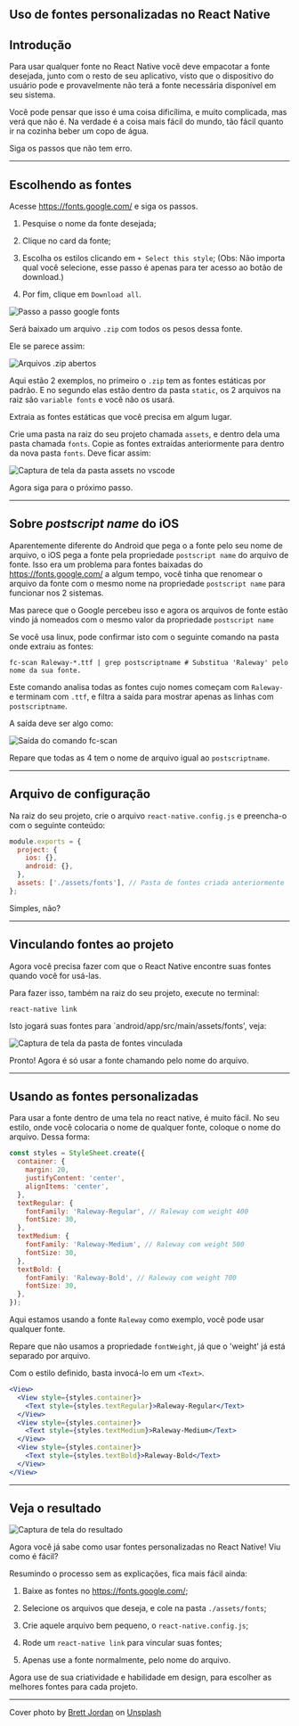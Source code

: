 ## Uso de fontes personalizadas no React Native

## Introdução

Para usar qualquer fonte no React Native você deve empacotar a fonte desejada, junto com o resto de seu aplicativo, visto que o dispositivo do usuário pode e provavelmente não terá a fonte necessária disponível em seu sistema.

Você pode pensar que isso é uma coisa dificílima, e muito complicada, mas verá que não é. Na verdade é a coisa mais fácil do mundo, tão fácil quanto ir na cozinha beber um copo de água.

Siga os passos que não tem erro.

---
## Escolhendo as fontes

Acesse https://fonts.google.com/ e siga os passos.

1. Pesquise o nome da fonte desejada;

2. Clique no card da fonte;

3. Escolha os estilos clicando em `+ Select this style`;  (Obs: Não importa qual você selecione, esse passo é apenas para ter acesso ao botão de download.)

4. Por fim, clique em `Download all`.

![Passo a passo google fonts](https://i.imgur.com/VYI4JaI.png)

Será baixado um arquivo `.zip` com todos os pesos dessa fonte.

Ele se parece assim:

![Arquivos .zip abertos](https://i.imgur.com/LIetKcB.png)

Aqui estão 2 exemplos, no primeiro o `.zip` tem as fontes estáticas por padrão. E no segundo elas estão dentro da pasta `static`, os 2 arquivos na raiz são `variable fonts` e você não os usará.

Extraia as fontes estáticas que você precisa em algum lugar.

Crie uma pasta na raiz do seu projeto chamada `assets`, e dentro dela uma pasta chamada `fonts`. Copie as fontes extraídas anteriormente para dentro da nova pasta `fonts`. Deve ficar assim:

![Captura de tela da pasta assets no vscode](https://i.imgur.com/pR2337m.png)

Agora siga para o próximo passo.

---
## Sobre *postscript name* do iOS

Aparentemente diferente do Android que pega o a fonte pelo seu nome de arquivo, o iOS pega a fonte pela propriedade `postscript name` do arquivo de fonte. Isso era um problema para fontes baixadas do https://fonts.google.com/ a algum tempo, você tinha que renomear o arquivo da fonte com o mesmo nome na propriedade `postscript name` para funcionar nos 2 sistemas.

Mas parece que o Google percebeu isso e agora os arquivos de fonte estão vindo já nomeados com o mesmo valor da propriedade `postscript name`

Se você usa linux, pode confirmar isto com o seguinte comando na pasta onde extraiu as fontes:

```
fc-scan Raleway-*.ttf | grep postscriptname # Substitua 'Raleway' pelo nome da sua fonte.
```
Este comando analisa todas as fontes cujo nomes começam com `Raleway-` e terminam com `.ttf`, e filtra a saída para mostrar apenas as linhas com `postscriptname`.

A saída deve ser algo como:

![Saída do comando fc-scan](https://i.imgur.com/uHnGDLl.png)

Repare que todas as 4 tem o nome de arquivo igual ao `postscriptname`.

---
## Arquivo de configuração

Na raiz do seu projeto, crie o arquivo `react-native.config.js` e preencha-o com o seguinte conteúdo:

```javascript
module.exports = {
  project: {
    ios: {},
    android: {},
  },
  assets: ['./assets/fonts'], // Pasta de fontes criada anteriormente
};

```
Simples, não?

---
## Vinculando fontes ao projeto

Agora você precisa fazer com que o React Native encontre suas fontes quando você for usá-las.

Para fazer isso, também na raiz do seu projeto, execute no terminal:

```
react-native link
```
Isto jogará suas fontes para `android/app/src/main/assets/fonts', veja:

![Captura de tela da pasta de fontes vinculada](https://i.imgur.com/NA2CvwE.png)

Pronto! Agora é só usar a fonte chamando pelo nome do arquivo.

---
## Usando as fontes personalizadas

Para usar a fonte dentro de uma tela no react native, é muito fácil. No seu estilo, onde você colocaria o nome de qualquer fonte, coloque o nome do arquivo. Dessa forma:

```javascript
const styles = StyleSheet.create({
  container: {
    margin: 20,
    justifyContent: 'center',
    alignItems: 'center',
  },
  textRegular: {
    fontFamily: 'Raleway-Regular', // Raleway com weight 400
    fontSize: 30,
  },
  textMedium: {
    fontFamily: 'Raleway-Medium', // Raleway com weight 500
    fontSize: 30,
  },
  textBold: {
    fontFamily: 'Raleway-Bold', // Raleway com weight 700
    fontSize: 30,
  },
});
``` 
Aqui estamos usando a fonte `Raleway` como exemplo, você pode usar qualquer fonte.

Repare que não usamos a propriedade `fontWeight`, já que o 'weight' já está separado por arquivo.

Com o estilo definido, basta invocá-lo em um `<Text>`.

```jsx
<View>
  <View style={styles.container}>
    <Text style={styles.textRegular}>Raleway-Regular</Text>
  </View>
  <View style={styles.container}>
    <Text style={styles.textMedium}>Raleway-Medium</Text>
  </View>
  <View style={styles.container}>
    <Text style={styles.textBold}>Raleway-Bold</Text>
  </View>
</View>
``` 

---
## Veja o resultado

![Captura de tela do resultado](https://i.imgur.com/HiP0Cgc.jpg)

Agora você já sabe como usar fontes personalizadas no React Native! Viu como é fácil?

Resumindo o processo sem as explicações, fica mais fácil ainda:

1. Baixe as fontes no https://fonts.google.com/;

2. Selecione os arquivos que deseja, e cole na pasta `./assets/fonts`;

3. Crie aquele arquivo bem pequeno, o `react-native.config.js`;

4. Rode um `react-native link` para vincular suas fontes;

5. Apenas use a fonte normalmente, pelo nome do arquivo.

Agora use de sua criatividade e habilidade em design, para escolher as melhores fontes para cada projeto.

---
Cover photo by <a href="https://unsplash.com/@brett_jordan?utm_source=unsplash&utm_medium=referral&utm_content=creditCopyText">Brett Jordan</a> on <a href="https://unsplash.com/s/photos/fonts?utm_source=unsplash&utm_medium=referral&utm_content=creditCopyText">Unsplash</a>
  